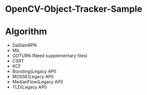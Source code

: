 # OpenCV-Object-Tracker-Sample


# Algorithm

* DaSiamRPN
* MIL
* GOTURN (Need supplementary files)
* CSRT
* KCF
* Boosting(Legacy API)
* MOSSE(Legacy API)
* MedianFlow(Legacy API)
* TLD(Legacy API)


